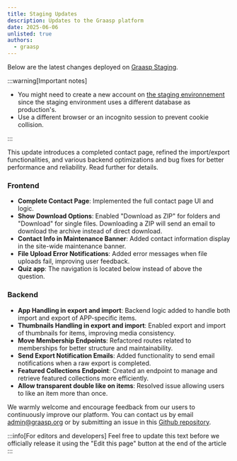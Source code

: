 ```yaml
---
title: Staging Updates
description: Updates to the Graasp platform
date: 2025-06-06
unlisted: true
authors:
  - graasp
---
```


Below are the latest changes deployed on [Graasp Staging](https://builder.stage.graasp.org).

:::warning[Important notes]

- You might need to create a new account on [the staging environnement](https://auth.stage.graasp.org) since the staging environment uses a different database as production's.
- Use a different browser or an incognito session to prevent cookie collision.

:::

This update introduces a completed contact page, refined the import/export functionalities, and various backend optimizations and bug fixes for better performance and reliability. Read further for details.

<!-- Everything below this will not be shown in the post overview -->
<!-- truncate -->

### Frontend

- **Complete Contact Page**: Implemented the full contact page UI and logic.
- **Show Download Options**: Enabled "Download as ZIP" for folders and "Download" for single files. Downloading a ZIP will send an email to download the archive instead of direct download.
- **Contact Info in Maintenance Banner**: Added contact information display in the site-wide maintenance banner.
- **File Upload Error Notifications**: Added error messages when file uploads fail, improving user feedback.
- **Quiz app**: The navigation is located below instead of above the question.

### Backend

- **App Handling in export and import**: Backend logic added to handle both import and export of APP-specific items.
- **Thumbnails Handling in export and import**: Enabled export and import of thumbnails for items, improving media consistency.
- **Move Membership Endpoints**: Refactored routes related to memberships for better structure and maintainability.
- **Send Export Notification Emails**: Added functionality to send email notifications when a raw export is completed.
- **Featured Collections Endpoint**: Created an endpoint to manage and retrieve featured collections more efficiently.
- **Allow transparent double like on items**: Resolved issue allowing users to like an item more than once.

<!-- Generic message -->

We warmly welcome and encourage feedback from our users to continuously improve our platform. You can contact us by email [admin@graasp.org](mailto:admin@graasp.org) or by submitting an issue in this [Github repository](https://github.com/graasp/graasp-feedback).

:::info[For editors and developers]
Feel free to update this text before we officially release it using the "Edit this page" button at the end of the article
:::
